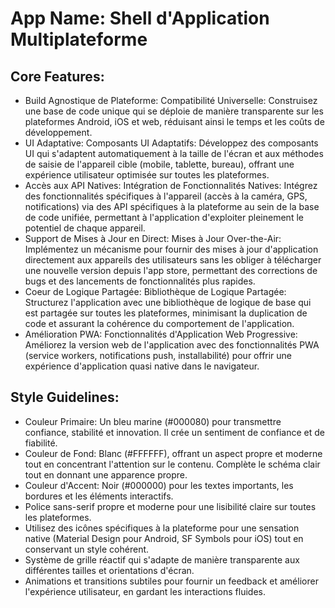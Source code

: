 # **App Name**: Shell d'Application Multiplateforme

## Core Features:

- Build Agnostique de Plateforme: Compatibilité Universelle: Construisez une base de code unique qui se déploie de manière transparente sur les plateformes Android, iOS et web, réduisant ainsi le temps et les coûts de développement.
- UI Adaptative: Composants UI Adaptatifs: Développez des composants UI qui s'adaptent automatiquement à la taille de l'écran et aux méthodes de saisie de l'appareil cible (mobile, tablette, bureau), offrant une expérience utilisateur optimisée sur toutes les plateformes.
- Accès aux API Natives: Intégration de Fonctionnalités Natives: Intégrez des fonctionnalités spécifiques à l'appareil (accès à la caméra, GPS, notifications) via des API spécifiques à la plateforme au sein de la base de code unifiée, permettant à l'application d'exploiter pleinement le potentiel de chaque appareil.
- Support de Mises à Jour en Direct: Mises à Jour Over-the-Air: Implémentez un mécanisme pour fournir des mises à jour d'application directement aux appareils des utilisateurs sans les obliger à télécharger une nouvelle version depuis l'app store, permettant des corrections de bugs et des lancements de fonctionnalités plus rapides.
- Coeur de Logique Partagée: Bibliothèque de Logique Partagée: Structurez l'application avec une bibliothèque de logique de base qui est partagée sur toutes les plateformes, minimisant la duplication de code et assurant la cohérence du comportement de l'application.
- Amélioration PWA: Fonctionnalités d'Application Web Progressive: Améliorez la version web de l'application avec des fonctionnalités PWA (service workers, notifications push, installabilité) pour offrir une expérience d'application quasi native dans le navigateur.

## Style Guidelines:

- Couleur Primaire: Un bleu marine (#000080) pour transmettre confiance, stabilité et innovation. Il crée un sentiment de confiance et de fiabilité.
- Couleur de Fond: Blanc (#FFFFFF), offrant un aspect propre et moderne tout en concentrant l'attention sur le contenu. Complète le schéma clair tout en donnant une apparence propre.
- Couleur d'Accent: Noir (#000000) pour les textes importants, les bordures et les éléments interactifs.
- Police sans-serif propre et moderne pour une lisibilité claire sur toutes les plateformes.
- Utilisez des icônes spécifiques à la plateforme pour une sensation native (Material Design pour Android, SF Symbols pour iOS) tout en conservant un style cohérent.
- Système de grille réactif qui s'adapte de manière transparente aux différentes tailles et orientations d'écran.
- Animations et transitions subtiles pour fournir un feedback et améliorer l'expérience utilisateur, en gardant les interactions fluides.